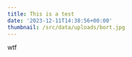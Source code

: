 ```yaml
---
title: This is a test
date: '2023-12-11T14:38:56+00:00'
thumbnail: /src/data/uploads/bort.jpg
---
```


wtf
